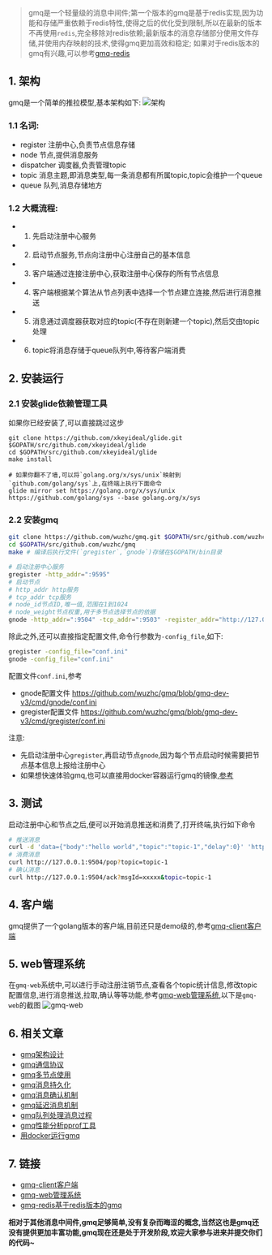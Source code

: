 > gmq是一个轻量级的消息中间件;第一个版本的gmq是基于redis实现,因为功能和存储严重依赖于redis特性,使得之后的优化受到限制,所以在最新的版本不再使用`redis`,完全移除对redis依赖;最新版本的消息存储部分使用文件存储,并使用内存映射的技术,使得gmq更加高效和稳定;
> 如果对于redis版本的gmq有兴趣,可以参考[gmq-redis](https://github.com/wuzhc/gmq-redis)

## 1. 架构
gmq是一个简单的推拉模型,基本架构如下:
![架构](https://gitee.com/wuzhc123/zcnote/raw/master/images/gmq/gmq%E6%9E%B6%E6%9E%84%E8%AE%BE%E8%AE%A1.png)
### 1.1 名词:  
- register 注册中心,负责节点信息存储
- node 节点,提供消息服务
- dispatcher 调度器,负责管理topic
- topic 消息主题,即消息类型,每一条消息都有所属topic,topic会维护一个queue
- queue 队列,消息存储地方
### 1.2 大概流程:  
- 1. 先启动注册中心服务
- 2. 启动节点服务,节点向注册中心注册自己的基本信息
- 3. 客户端通过连接注册中心,获取注册中心保存的所有节点信息
- 4. 客户端根据某个算法从节点列表中选择一个节点建立连接,然后进行消息推送
- 5. 消息通过调度器获取对应的topic(不存在则新建一个topic),然后交由topic处理
- 6. topic将消息存储于queue队列中,等待客户端消费

## 2. 安装运行
### 2.1 安装glide依赖管理工具
如果你已经安装了,可以直接跳过这步
```
git clone https://github.com/xkeyideal/glide.git $GOPATH/src/github.com/xkeyideal/glide
cd $GOPATH/src/github.com/xkeyideal/glide
make install

# 如果你翻不了墙,可以将`golang.org/x/sys/unix`映射到`github.com/golang/sys`上,在终端上执行下面命令
glide mirror set https://golang.org/x/sys/unix https://github.com/golang/sys --base golang.org/x/sys
```

### 2.2 安装gmq
```bash
git clone https://github.com/wuzhc/gmq.git $GOPATH/src/github.com/wuzhc/gmq
cd $GOPATH/src/github.com/wuzhc/gmq
make # 编译后执行文件(`gregister`,`gnode`)存储在$GOPATH/bin目录

# 启动注册中心服务
gregister -http_addr=":9595"
# 启动节点
# http_addr http服务
# tcp_addr tcp服务
# node_id节点ID,唯一值,范围在1到1024
# node_weight节点权重,用于多节点选择节点的依据
gnode -http_addr=":9504" -tcp_addr=":9503" -register_addr="http://127.0.0.1:9595" -node_id=1 -node_weight=1 
```
除此之外,还可以直接指定配置文件,命令行参数为`-config_file`,如下:
```bash
gregister -config_file="conf.ini"
gnode -config_file="conf.ini"
```
配置文件`conf.ini`,参考
- gnode配置文件 https://github.com/wuzhc/gmq/blob/gmq-dev-v3/cmd/gnode/conf.ini
- gregister配置文件 https://github.com/wuzhc/gmq/blob/gmq-dev-v3/cmd/gregister/conf.ini


注意:  
- 先启动注册中心`gregister`,再启动节点`gnode`,因为每个节点启动时候需要把节点基本信息上报给注册中心
- 如果想快速体验gmq,也可以直接用docker容器运行gmq的镜像,[参考](https://github.com/wuzhc/zcnote/blob/master/golang/gmq/gmq%E5%AE%B9%E5%99%A8docker.md)

## 3. 测试
启动注册中心和节点之后,便可以开始消息推送和消费了,打开终端,执行如下命令
```bash
# 推送消息
curl -d 'data={"body":"hello world","topic":"topic-1","delay":0}' 'http://127.0.0.1:9504/push'
# 消费消息
curl http://127.0.0.1:9504/pop?topic=topic-1 
# 确认消息
curl http://127.0.0.1:9504/ack?msgId=xxxxx&topic=topic-1
```

## 4. 客户端
gmq提供了一个golang版本的客户端,目前还只是demo级的,参考[gmq-client客户端](https://github.com/wuzhc/gmq-client-go)

## 5. web管理系统
在`gmq-web`系统中,可以进行手动注册注销节点,查看各个topic统计信息,修改topic配置信息,进行消息推送,拉取,确认等等功能,参考[gmq-web管理系统](https://github.com/wuzhc/gmq-web),以下是`gmq-web`的截图
![gmq-web](https://gitee.com/wuzhc123/zcnote/raw/master/images/gmq/gmq-web%E4%B8%BB%E9%A2%98%E5%88%97%E8%A1%A8.png)

## 6. 相关文章
- [gmq架构设计](https://github.com/wuzhc/zcnote/blob/master/golang/gmq/gmq%E5%BF%AB%E9%80%9F%E5%85%A5%E9%97%A8.md)
- [gmq通信协议](https://github.com/wuzhc/zcnote/blob/master/golang/gmq/gmq%E9%80%9A%E4%BF%A1%E5%8D%8F%E8%AE%AE.md)
- [gmq多节点使用](https://github.com/wuzhc/zcnote/blob/master/golang/gmq/gmq%E5%A4%9A%E8%8A%82%E7%82%B9%E4%BD%BF%E7%94%A8.md)
- [gmq消息持久化](https://github.com/wuzhc/zcnote/blob/master/golang/gmq/gmq%E6%8C%81%E4%B9%85%E5%8C%96%E5%AD%98%E5%82%A8.md) 
- [gmq消息确认机制](https://github.com/wuzhc/zcnote/blob/master/golang/gmq/gmq%E6%B6%88%E6%81%AF%E7%A1%AE%E8%AE%A4%E6%9C%BA%E5%88%B6.md)
- [gmq延迟消息机制](https://github.com/wuzhc/zcnote/blob/master/golang/gmq/gmq%E5%BB%B6%E8%BF%9F%E6%B6%88%E6%81%AF%E6%9C%BA%E5%88%B6.md)
- [gmq队列处理消息过程]()
- [gmq性能分析pprof工具](https://github.com/wuzhc/zcnote/blob/master/golang/gmq/gmq%E6%80%A7%E8%83%BD%E7%9B%91%E6%8E%A7.md)
- [用docker运行gmq](https://github.com/wuzhc/zcnote/blob/master/golang/gmq/gmq%E5%AE%B9%E5%99%A8docker.md)

## 7. 链接
- [gmq-client客户端](https://github.com/wuzhc/gmq-client-go)
- [gmq-web管理系统](https://github.com/wuzhc/gmq-web)
- [gmq-redis基于redis版本的gmq](https://github.com/wuzhc/gmq-redis)

**相对于其他消息中间件,gmq足够简单,没有复杂而晦涩的概念,当然这也是gmq还没有提供更加丰富功能,gmq现在还是处于开发阶段,欢迎大家参与进来并提交你们的代码~**